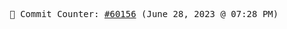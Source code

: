 <p align="center">
    <samp>
        📮 Commit Counter: <a href="https://github.com/Javascript-void0/Javascript-void0/commits/main">#60156</a> (June 28, 2023 @ 07:28 PM)
    </samp>
</p>